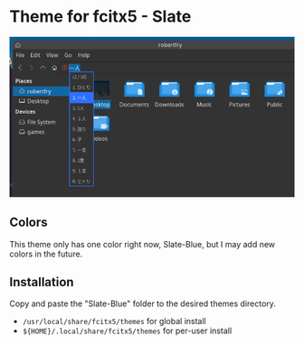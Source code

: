 
# Theme for fcitx5 - Slate

![preview](preview.png)

## Colors

This theme only has one color right now, Slate-Blue, but I may add new colors in the future.

## Installation

Copy and paste the "Slate-Blue" folder to the desired themes directory.

* `/usr/local/share/fcitx5/themes` for global install
* `${HOME}/.local/share/fcitx5/themes` for per-user install